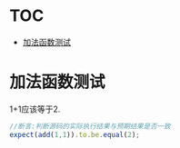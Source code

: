 # TOC
   - [加法函数测试](#)
<a name=""></a>
 
<a name=""></a>
# 加法函数测试
1+1应该等于2.

```js
//断言:判断源码的实际执行结果与预期结果是否一致
expect(add(1,1)).to.be.equal(2);
```

